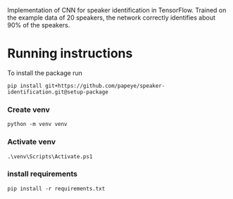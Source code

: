 Implementation of CNN for speaker identification in TensorFlow. Trained on the example data of 20 speakers, the network correctly identifies about 90% of the speakers. 

# Running instructions

To install the package run
```
pip install git+https://github.com/papeye/speaker-identification.git@setup-package
```

### Create venv
```
python -m venv venv
```

### Activate venv
```
.\venv\Scripts\Activate.ps1
```

### install requirements
```
pip install -r requirements.txt
```
